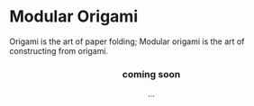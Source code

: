 # Modular Origami

Origami is the art of paper folding; Modular origami is the art of constructing from origami.

<div align="center">

### coming soon
...
</div>